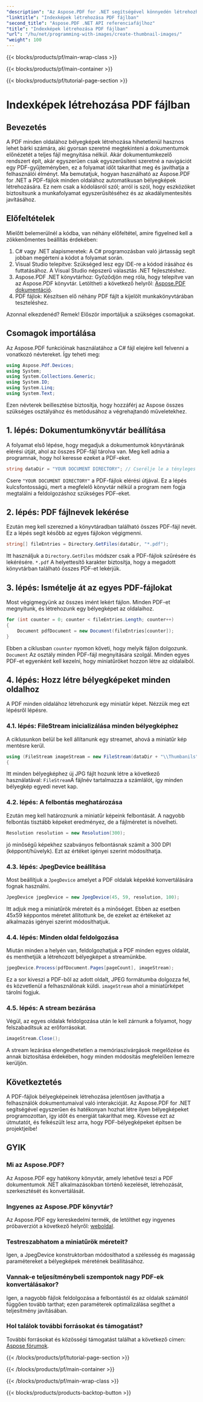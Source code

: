 ```yaml
---
"description": "Az Aspose.PDF for .NET segítségével könnyedén létrehozhat miniatűr képeket a PDF-fájl minden oldalához. Fokozza a dokumentum előnézeti élményét."
"linktitle": "Indexképek létrehozása PDF fájlban"
"second_title": "Aspose.PDF .NET API referenciafájlhoz"
"title": "Indexképek létrehozása PDF fájlban"
"url": "/hu/net/programming-with-images/create-thumbnail-images/"
"weight": 100
---
```


{{< blocks/products/pf/main-wrap-class >}}

{{< blocks/products/pf/main-container >}}

{{< blocks/products/pf/tutorial-page-section >}}

# Indexképek létrehozása PDF fájlban

## Bevezetés

A PDF minden oldalához bélyegképek létrehozása hihetetlenül hasznos lehet bárki számára, aki gyorsan szeretné megtekinteni a dokumentumok előnézetét a teljes fájl megnyitása nélkül. Akár dokumentumkezelő rendszert épít, akár egyszerűen csak egyszerűsíteni szeretné a navigációt egy PDF-gyűjteményben, ez a folyamat időt takaríthat meg és javíthatja a felhasználói élményt. Ma bemutatjuk, hogyan használható az Aspose.PDF for .NET a PDF-fájlok minden oldalához automatikusan bélyegképek létrehozására. Ez nem csak a kódolásról szól; arról is szól, hogy eszközöket biztosítsunk a munkafolyamat egyszerűsítéséhez és az akadálymentesítés javításához.

## Előfeltételek

Mielőtt belemerülnél a kódba, van néhány előfeltétel, amire figyelned kell a zökkenőmentes beállítás érdekében:

1. C# vagy .NET alapismeretek: A C# programozásban való jártasság segít jobban megérteni a kódot a folyamat során.
2. Visual Studio telepítve: Szükséged lesz egy IDE-re a kódod írásához és futtatásához. A Visual Studio népszerű választás .NET fejlesztéshez.
3. Aspose.PDF .NET könyvtárhoz: Győződjön meg róla, hogy telepítve van az Aspose.PDF könyvtár. Letöltheti a következő helyről: [Aspose.PDF dokumentáció](https://reference.aspose.com/pdf/net/).
4. PDF fájlok: Készítsen elő néhány PDF fájlt a kijelölt munkakönyvtárában teszteléshez.

Azonnal elkezdenéd? Remek! Először importáljuk a szükséges csomagokat.

## Csomagok importálása

Az Aspose.PDF funkcióinak használatához a C# fájl elejére kell felvenni a vonatkozó névtereket. Így teheti meg:

```csharp
using Aspose.Pdf.Devices;
using System;
using System.Collections.Generic;
using System.IO;
using System.Linq;
using System.Text;
```

Ezen névterek beillesztése biztosítja, hogy hozzáférj az Aspose összes szükséges osztályához és metódusához a végrehajtandó műveletekhez.

## 1. lépés: Dokumentumkönyvtár beállítása

A folyamat első lépése, hogy megadjuk a dokumentumok könyvtárának elérési útját, ahol az összes PDF-fájl tárolva van. Meg kell adnia a programnak, hogy hol keresse ezeket a PDF-eket. 

```csharp
string dataDir = "YOUR DOCUMENT DIRECTORY"; // Cserélje le a tényleges könyvtár elérési útjára
```

Csere `"YOUR DOCUMENT DIRECTORY"` a PDF-fájlok elérési útjával. Ez a lépés kulcsfontosságú, mert a megfelelő könyvtár nélkül a program nem fogja megtalálni a feldolgozáshoz szükséges PDF-eket.

## 2. lépés: PDF fájlnevek lekérése

Ezután meg kell szerezned a könyvtáradban található összes PDF-fájl nevét. Ez a lépés segít később az egyes fájlokon végigmenni. 

```csharp
string[] fileEntries = Directory.GetFiles(dataDir, "*.pdf");
```

Itt használjuk a `Directory.GetFiles` módszer csak a PDF-fájlok szűrésére és lekérésére. `*.pdf` A helyettesítő karakter biztosítja, hogy a megadott könyvtárban található összes PDF-et lekérjük. 

## 3. lépés: Ismételje át az egyes PDF-fájlokat

Most végigmegyünk az összes imént lekért fájlon. Minden PDF-et megnyitunk, és létrehozunk egy bélyegképet az oldalaihoz. 

```csharp
for (int counter = 0; counter < fileEntries.Length; counter++)
{
    Document pdfDocument = new Document(fileEntries[counter]);
}
```

Ebben a ciklusban `counter` nyomon követi, hogy melyik fájlon dolgozunk. `Document` Az osztály minden PDF-fájl megnyitására szolgál. Minden egyes PDF-et egyenként kell kezelni, hogy miniatűröket hozzon létre az oldalaiból.

## 4. lépés: Hozz létre bélyegképeket minden oldalhoz

A PDF minden oldalához létrehozunk egy miniatűr képet. Nézzük meg ezt lépésről lépésre.

### 4.1. lépés: FileStream inicializálása minden bélyegképhez

A ciklusunkon belül be kell állítanunk egy streamet, ahová a miniatűr kép mentésre kerül.

```csharp
using (FileStream imageStream = new FileStream(dataDir + "\\Thumbanils" + counter.ToString() + "_" + pageCount + ".jpg", FileMode.Create))
{
```

Itt minden bélyegképhez új JPG fájlt hozunk létre a következő használatával: `FileStream`A fájlnév tartalmazza a számlálót, így minden bélyegkép egyedi nevet kap.

### 4.2. lépés: A felbontás meghatározása

Ezután meg kell határoznunk a miniatűr képeink felbontását. A nagyobb felbontás tisztább képeket eredményez, de a fájlméretet is növelheti.

```csharp
Resolution resolution = new Resolution(300);
```

jó minőségű képekhez szabványos felbontásnak számít a 300 DPI (képpont/hüvelyk). Ezt az értéket igényei szerint módosíthatja.

### 4.3. lépés: JpegDevice beállítása

Most beállítjuk a `JpegDevice` amelyet a PDF oldalak képekké konvertálására fognak használni.

```csharp
JpegDevice jpegDevice = new JpegDevice(45, 59, resolution, 100);
```

Itt adjuk meg a miniatűrök méreteit és a minőséget. Ebben az esetben 45x59 képpontos méretet állítottunk be, de ezeket az értékeket az alkalmazás igényei szerint módosíthatjuk.

### 4.4. lépés: Minden oldal feldolgozása

Miután minden a helyén van, feldolgozhatjuk a PDF minden egyes oldalát, és menthetjük a létrehozott bélyegképet a streamünkbe.

```csharp
jpegDevice.Process(pdfDocument.Pages[pageCount], imageStream);
```

Ez a sor kiveszi a PDF-ből az adott oldalt, JPEG formátumba dolgozza fel, és közvetlenül a felhasználónak küldi. `imageStream` ahol a miniatűrképet tárolni fogjuk.

### 4.5. lépés: A stream bezárása

Végül, az egyes oldalak feldolgozása után le kell zárnunk a folyamot, hogy felszabadítsuk az erőforrásokat.

```csharp
imageStream.Close();
```

A stream lezárása elengedhetetlen a memóriaszivárgások megelőzése és annak biztosítása érdekében, hogy minden módosítás megfelelően lemezre kerüljön.

## Következtetés

A PDF-fájlok bélyegképeinek létrehozása jelentősen javíthatja a felhasználók dokumentumaival való interakcióját. Az Aspose.PDF for .NET segítségével egyszerűen és hatékonyan hozhat létre ilyen bélyegképeket programozottan, így időt és energiát takaríthat meg. Kövesse ezt az útmutatót, és felkészült lesz arra, hogy PDF-bélyegképeket építsen be projektjeibe!

## GYIK

### Mi az Aspose.PDF?  
Az Aspose.PDF egy hatékony könyvtár, amely lehetővé teszi a PDF dokumentumok .NET alkalmazásokban történő kezelését, létrehozását, szerkesztését és konvertálását.

### Ingyenes az Aspose.PDF könyvtár?  
Az Aspose.PDF egy kereskedelmi termék, de letölthet egy ingyenes próbaverziót a következő helyről: [weboldal](https://releases.aspose.com/).

### Testreszabhatom a miniatűrök méreteit?  
Igen, a JpegDevice konstruktorban módosíthatod a szélesség és magasság paramétereket a bélyegképek méretének beállításához.

### Vannak-e teljesítménybeli szempontok nagy PDF-ek konvertálásakor?  
Igen, a nagyobb fájlok feldolgozása a felbontástól és az oldalak számától függően tovább tarthat; ezen paraméterek optimalizálása segíthet a teljesítmény javításában.

### Hol találok további forrásokat és támogatást?  
További forrásokat és közösségi támogatást találhat a következő címen: [Aspose fórumok](https://forum.aspose.com/c/pdf/10).

{{< /blocks/products/pf/tutorial-page-section >}}

{{< /blocks/products/pf/main-container >}}

{{< /blocks/products/pf/main-wrap-class >}}

{{< blocks/products/products-backtop-button >}}